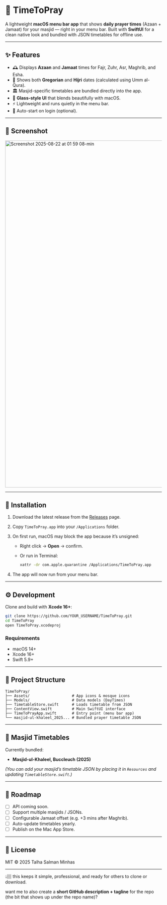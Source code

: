 # 🕌 TimeToPray

A lightweight **macOS menu bar app** that shows **daily prayer times** (Azaan + Jamaat) for your masjid — right in your menu bar.
Built with **SwiftUI** for a clean native look and bundled with JSON timetables for offline use.

---

## ✨ Features

* 🕰️ Displays **Azaan** and **Jamaat** times for Fajr, Zuhr, Asr, Maghrib, and Esha.
* 📅 Shows both **Gregorian** and **Hijri** dates (calculated using Umm al-Qura).
* 🏛️ Masjid-specific timetables are bundled directly into the app.
* 🌙 **Glass-style UI** that blends beautifully with macOS.
* ⚡ Lightweight and runs quietly in the menu bar.
* 🚀 Auto-start on login (optional).

---

## 📸 Screenshot

<img width="1710" height="1112" alt="Screenshot 2025-08-22 at 01 59 08-min" src="https://github.com/user-attachments/assets/8ccdcb7b-bc56-43f6-9097-728fea28181c" />


---

## 🔧 Installation

1. Download the latest release from the [Releases](../../releases) page.
2. Copy `TimeToPray.app` into your `/Applications` folder.
3. On first run, macOS may block the app because it’s unsigned:

   * Right click → **Open** → confirm.
   * Or run in Terminal:

     ```bash
     xattr -dr com.apple.quarantine /Applications/TimeToPray.app
     ```
4. The app will now run from your menu bar.

---

## ⚙️ Development

Clone and build with **Xcode 16+**:

```bash
git clone https://github.com/YOUR_USERNAME/TimeToPray.git
cd TimeToPray
open TimeToPray.xcodeproj
```

### Requirements

* macOS 14+
* Xcode 16+
* Swift 5.9+

---

## 📂 Project Structure

```
TimeToPray/
├── Assets/                   # App icons & mosque icons
├── Models/                   # Data models (DayTimes)
├── TimetableStore.swift      # Loads timetable from JSON
├── ContentView.swift         # Main SwiftUI interface
├── TimeToPrayApp.swift       # Entry point (menu bar app)
└── masjid-ul-khaleel_2025... # Bundled prayer timetable JSON
```

---

## 🕌 Masjid Timetables

Currently bundled:

* **Masjid-ul-Khaleel, Buccleuch (2025)**

*(You can add your masjid’s timetable JSON by placing it in `Resources` and updating `TimetableStore.swift`.)*

---

## 🚀 Roadmap

* [ ] API coming soon.
* [ ] Support multiple masjids / JSONs.
* [ ] Configurable Jamaat offset (e.g. +3 mins after Maghrib).
* [ ] Auto-update timetables yearly.
* [ ] Publish on the Mac App Store.

---

## 📜 License

MIT © 2025 Talha Salman Minhas

---

👆🏽 this keeps it simple, professional, and ready for others to clone or download.

want me to also create a **short GitHub description + tagline** for the repo (the bit that shows up under the repo name)?
